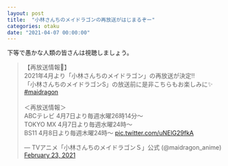 ```yaml
---
layout: post
title:  "小林さんちのメイドラゴンの再放送がはじまるぞー"
categories: otaku
date: "2021-04-07 00:00:00"
---
```


下等で愚かな人類の皆さんは視聴しましょう。

<blockquote class="twitter-tweet tw-align-center"><p lang="ja" dir="ltr">【再放送情報🐉】<br>2021年4月より「小林さんちのメイドラゴン」の再放送が決定‼️<br>「小林さんちのメイドラゴンS」の放送前に是非こちらもお楽しみに✨ <a href="https://twitter.com/hashtag/maidragon?src=hash&amp;ref_src=twsrc%5Etfw">#maidragon</a><br><br>＜再放送情報＞<br>ABCテレビ 4月7日より毎週水曜26時14分〜 <br>TOKYO MX 4月7日より毎週水曜24時〜<br>BS11 4月8日より毎週木曜24時〜 <a href="https://t.co/uNElG29fkA">pic.twitter.com/uNElG29fkA</a></p>&mdash; TVアニメ「小林さんちのメイドラゴンＳ」公式 (@maidragon_anime) <a href="https://twitter.com/maidragon_anime/status/1364218225379004416?ref_src=twsrc%5Etfw">February 23, 2021</a></blockquote> <script async src="https://platform.twitter.com/widgets.js" charset="utf-8"></script>

